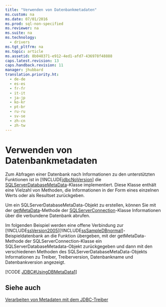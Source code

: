 ```yaml
---
title: "Verwenden von Datenbankmetadaten"
ms.custom: na
ms.date: 07/01/2016
ms.prod: sql-non-specified
ms.reviewer: na
ms.suite: na
ms.technology: 
  - drivers
ms.tgt_pltfrm: na
ms.topic: article
ms.assetid: 8b048371-e912-4ed1-afd7-436978f48888
caps.latest.revision: 13
caps.handback.revision: 11
manager: jhubbard
translation.priority.ht: 
  - de-de
  - es-es
  - fr-fr
  - it-it
  - ja-jp
  - ko-kr
  - pt-br
  - ru-ru
  - sv-se
  - zh-cn
  - zh-tw
---
```

# Verwenden von Datenbankmetadaten
  Zum Abfragen einer Datenbank nach Informationen zu den unterstützten Funktionen ist in [!INCLUDE[jdbcNoVersion](../content/includes/jdbcNoVersion_md.md)] die [SQLServerDatabaseMetaData](../content/SQLServerDatabaseMetaData-Class.md)\-Klasse implementiert. Diese Klasse enthält eine Vielzahl von Methoden, die Informationen in der Form eines einzelnen Werts oder als Resultset zurückgeben.  
  
 Um ein SQLServerDatabaseMetaData\-Objekt zu erstellen, können Sie mit der [getMetaData](../content/getMetaData-Method--SQLServerConnection-.md)\-Methode der [SQLServerConnection](../content/SQLServerConnection-Class.md)\-Klasse Informationen über die verbundene Datenbank abrufen.  
  
 Im folgenden Beispiel werden eine offene Verbindung zur [!INCLUDE[ssVersion2005](../content/includes/ssVersion2005_md.md)][!INCLUDE[ssSampleDBnormal](../content/includes/ssSampleDBnormal_md.md)]\-Beispieldatenbank an die Funktion übergeben, mit der getMetaData\-Methode der SQLServerConnection\-Klasse ein SQLServerDatabaseMetadata\-Objekt zurückgegeben und dann mit den verschiedenen Methoden des SQLServerDatabaseMetaData\-Objekts Informationen zu Treiber, Treiberversion, Datenbankname und Datenbankversion angezeigt.  
  
 [!CODE [JDBC#UsingDBMetaData1](../CodeSnippet/SQLDrivers/jdbc#usingdbmetadata1)]  
  
## Siehe auch  
 [Verarbeiten von Metadaten mit dem JDBC-Treiber](../content/Handling-Metadata-with-the-JDBC-Driver.md)  
  
  